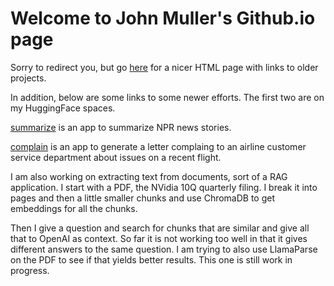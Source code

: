 # Welcome to John Muller's Github.io page

Sorry to redirect you, but go [here](https://html-preview.github.io/?url=https://github.com/jhmuller/jhmuller.github.io/blob/main///index.html) for a nicer HTML page with links to older projects.   

In addition, below are some links to some newer efforts.
The first two are on my HuggingFace spaces.  


[summarize](https://huggingface.co/spaces/jmuller/summarize) is an app to summarize NPR news stories.  


[complain](https://huggingface.co/spaces/jmuller/complaint_letter) is an app to generate a letter complaing to an airline customer service department about issues on a recent flight.

I am also working on extracting text from documents, sort of a RAG application.
I start with a PDF, the NVidia 10Q quarterly filing. I break it into pages and
then a little smaller chunks and use ChromaDB to get embeddings for all the chunks.

Then I give a question and search for chunks that are similar and give all that to 
OpenAI as context.  So far it is not working too well in that it gives different answers to 
the same question.  I am trying to also use LlamaParse on the PDF to see if that yields better results.
This one is still work in progress. 


